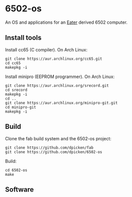 # 6502-os

An OS and applications for an [Eater](https://eater.net/6502) derived 6502 computer.

## Install tools

Install cc65 (C compiler).  On Arch Linux:

    git clone https://aur.archlinux.org/cc65.git
    cd cc65
    makepkg -i

Install minipro (EEPROM programmer).  On Arch Linux:

    git clone https://aur.archlinux.org/srecord.git
    cd srecord
    makepkg -i
    cd ..
    git clone https://aur.archlinux.org/minipro-git.git
    cd minipro-git
    makepkg -i

## Build

Clone the fab build system and the 6502-os project:

    git clone https://github.com/dpicken/fab
    git clone https://github.com/dpicken/6502-os

Build:

    cd 6502-os
    make

## Software
